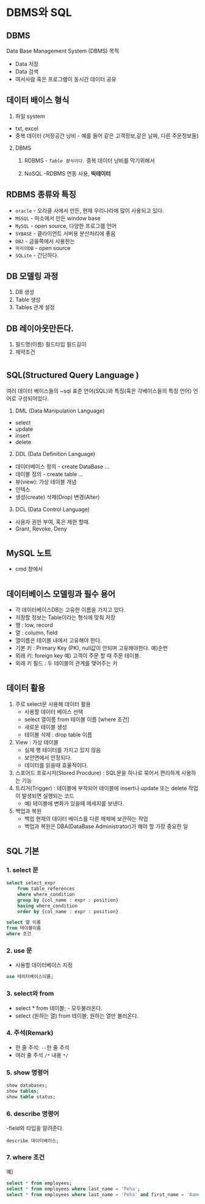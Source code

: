 # DBMS와 SQL
## DBMS
Data Base Management System (DBMS)
목적 
- Data 저장
- Data 검색
- 여서사람 혹은 프로그램이 동시간 데이터 공유
## 데이터 배이스 형식
1. 파일 system 
- txt, excel
- 중복 데이터 (저장공간 낭비 - 예를 들어 같은 고객정보,같은 날짜, 다른 주문정보들)

2. DBMS
    1. RDBMS - _`Table 형식이다.`_ 중복 데이터 낭비를 막기위해서

    2. NoSQL
-RDBMS 연동 사용, __빅테이터__

## RDBMS 종류와 특징
- `oracle` - 오라클 사에서 만든, 현재 우리나라에 많이 사용되고 있다. 
- `MSSQL` - 마소에서 만든 window base
- `MySQL` - open source, 다양한 프로그램 언어 
- `SYBASE` - 클라이언트 서버용 분산처리에 좋음
- `DB2` - 금융쪽에서 사용한는
- `마리아DB` - open source
- `SQLite` - 간단하다.

## DB 모델링 과정
1. DB 생성
2. Table 생성
3. Tables 관계 설정

## DB 레이아웃만든다.
1. 필드명(이름) 필드타입 필드길이
2. 제약조건
#
## SQL(Structured Query Language )
여러 데이터 베이스들의 ~sql 표준 언어(SQL)와 특징(혹은 각베이스들의 특징 언어) 언어로 구성되어있다.
1. DML (Data Manipulation Language)
- select
- update
- insert
- delete

2. DDL (Data Definition Language)
- 데이터베이스 정의 - create DataBase ...
- 데이블 정의 - create table ...
- 뷰(view): 가상 테이블 개념
- 인텍스
- 생성(create) 삭제(Drop) 변경(Alter)
3. DCL (Data Control Language)
- 사용자 권한 부여, 혹은 제한 할때.
- Grant, Revoke, Deny

#
## MySQL 노트
- cmd 창에서 
#
## 데이터베이스 모델링과 필수 용어
- 각 데이터베이스DB는 고유한 이름을 가지고 있다.
- 저장할 정보는 Table이라는 형식에 맞춰 저장
- 행 : low, record
- 열 : column, field
- 열이름은 테이블 내에서 고유해야 한다.
- 기본 키 : Primary Key (PK), null값이 안되며 고유해야한다. 예)순번 
- 외래 키: foreign key 예) 고객이 주문 할 때 주문 테이블.
- 외래 키 필드 : 두 테이블의 관계를 맺어주는 키
#
## 데이터 활용
1. 주로 select문 사용해 데이터 활용
    - 사용할 데이터 베이스 선택
    - select 열이름 from 테이블 이름 [where 조건]
    -  새로운 테이블 생성
    - 테이블 삭제 : drop table 이름
2. View : 가상 테이블 
    - 실제 행 테이터를 가지고 있지 않음
    -  보안면에서 안정되다.
    -  데이터를 읽을때 효율적이다.
3. 스포어드 프로시저(Stored Procdure) : SQL문을 하나로 묶어서 편리하게 사용하는 기능
4.  트리거(Trigger) : 테이블에 부착되어 테이블에 insert나 update 또는 delete 작업이 발생되면 실행되는 코드
    - 예) 테이블에 변화가 있을때 메세지를 보낸다.
5. 백업과 복원
    - 백업 현재의 데이터 베이스를 다른 매체에 보관하는 작업
    - 백업과 복원은 DBA(DataBase Administrator)가 해야 할 가장 중요한 일

#
## SQL 기본
### 1. select 문
```sql
select select_expr
    from table_references
    where where_condition
    group by {col_name : expr : position}
    having where_condition
    order by {col_name : expr : position}
```
```sql
select 열 이름
from 테이블이름
where 조건
```
### 2. use 문
- 사용할 데이터베이스 지정
```SQL
use 테이터베이스이름;
```
### 3. select와 from
- select * from 테이블; - 모두불러온다.
- select (원하는 열) from 테이블; 원하는 열만 불러온다.
### 4. 주석(Remark)
- 한 줄 주석: `--`한 줄 주석
- 여러 줄 주석 `/*` 내용 `*/`
### 5. show 명령어
```sql
show databases;
show tables;
show table status;
```
### 6. describe 명령어
-field와 타입을 알려준다.
```
describe 데이터베이스;
```
### 7. where 조건
예)
```sql
select * from employees;
select * from employees where last_name = 'Peha';
select * from employees where last_name = 'Peha' and first_name = 'Aamer' ;
```